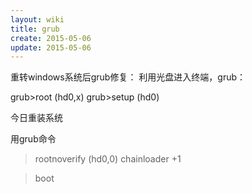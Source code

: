 ```yaml
---
layout: wiki
title: grub
create: 2015-05-06
update: 2015-05-06
---
```


重转windows系统后grub修复：
利用光盘进入终端，grub：

grub>root (hd0,x)
grub>setup (hd0)

今日重装系统

用grub命令
>rootnoverify (hd0,0)
>chainloader +1

>boot
